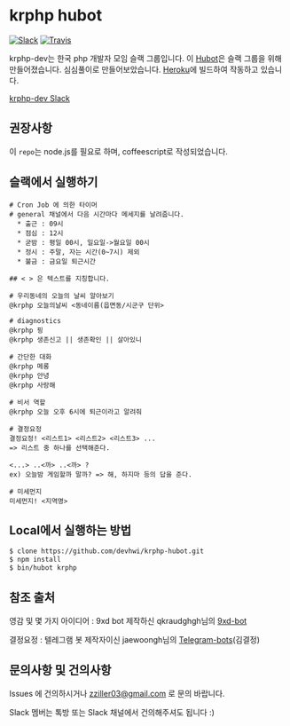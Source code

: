 # krphp hubot
[![Slack](https://img.shields.io/badge/Slack-krphp--dev-blue.svg)](https://krphp-dev.slack.com)
[![Travis](https://img.shields.io/travis/rust-lang/rust.svg)]()

krphp-dev는 한국 php 개발자 모임 슬랙 그룹입니다. 이 [Hubot][hubot]은 슬랙 그룹을 위해 만들어졌습니다. 심심풀이로 만들어보았습니다.
[Heroku][heroku]에 빌드하여 작동하고 있습니다.

[krphp-dev Slack][krphp-dev]

[heroku]: http://www.heroku.com
[hubot]: http://hubot.github.com
[krphp-dev]: https://krphp-dev.slack.com

## 권장사항

이 ```repo```는 node.js를 필요로 하며, coffeescript로 작성되었습니다.

## 슬랙에서 실행하기

```
# Cron Job 에 의한 타이머
# general 채널에서 다음 시간마다 메세지를 날려줍니다.
  * 출근 : 09시
  * 점심 : 12시
  * 굳밤 : 평일 00시, 일요일->월요일 00시
  * 정시 : 주말, 자는 시간(0~7시) 제외
  * 불금 : 금요일 퇴근시간

## < > 은 텍스트를 지칭합니다.

# 우리동네의 오늘의 날씨 알아보기
@krphp 오늘의날씨 <동네이름(읍면동/시군구 단위>

# diagnostics
@krphp 핑
@krphp 생존신고 || 생존확인 || 살아있니

# 간단한 대화
@krphp 메롱
@krphp 안녕
@krphp 사랑해

# 비서 역할
@krphp 오늘 오후 6시에 퇴근이라고 알려줘

# 결정요정
결정요정! <리스트1> <리스트2> <리스트3> ...
=> 리스트 중 하나를 선택해준다.

<...> ..<까> ..<까> ?
ex) 오늘밤 게임할까 말까? => 해, 하지마 등의 답을 준다.

# 미세먼지
미세먼지! <지역명>
```

## Local에서 실행하는 방법

```bash
$ clone https://github.com/devhwi/krphp-hubot.git
$ npm install
$ bin/hubot krphp
```

## 참조 출처

영감 및 몇 가지 아이디어 : 9xd bot 제작하신 qkraudghgh님의 [9xd-bot](https://github.com/qkraudghgh/9xd-bot)

결정요정 : 텔레그램 봇 제작자이신 jaewoongh님의 [Telegram-bots](https://github.com/jaewoongh/telegram-bots)(김결정)

## 문의사항 및 건의사항

Issues 에 건의하시거나 zziller03@gmail.com 로 문의 바랍니다.

Slack 멤버는 톡방 또는 Slack 채널에서 건의해주셔도 됩니다 :)
